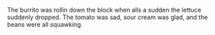 

The burrito was rollin down the block when alls a sudden the lettuce suddenly dropped. The tomato was sad, sour cream was glad, and the beans were all squawking.